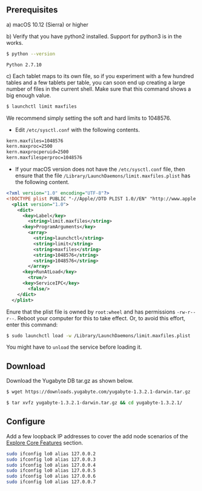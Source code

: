 ## Prerequisites

a) <i class="fab fa-apple" aria-hidden="true"></i> macOS 10.12 (Sierra) or higher

b) Verify that you have python2 installed. Support for python3 is in the works.

```sh
$ python --version
```

```
Python 2.7.10
```

c) Each tablet maps to its own file, so if you experiment with a few hundred tables and a few tablets per table, you can soon end up creating a large number of files in the current shell. Make sure that this command shows a big enough value.

```sh
$ launchctl limit maxfiles
```

We recommend simply setting the soft and hard limits to 1048576.

- Edit `/etc/sysctl.conf` with the following contents.

```sh
kern.maxfiles=1048576
kern.maxproc=2500
kern.maxprocperuid=2500
kern.maxfilesperproc=1048576
```

- If your macOS version does not have the `/etc/sysctl.conf` file, then ensure that the file `/Library/LaunchDaemons/limit.maxfiles.plist` has the following content.

```xml
<?xml version="1.0" encoding="UTF-8"?>
<!DOCTYPE plist PUBLIC "-//Apple//DTD PLIST 1.0//EN" "http://www.apple.com/DTDs/PropertyList-1.0.dtd">
  <plist version="1.0">
    <dict>
      <key>Label</key>
        <string>limit.maxfiles</string>
      <key>ProgramArguments</key>
        <array>
          <string>launchctl</string>
          <string>limit</string>
          <string>maxfiles</string>
          <string>1048576</string>
          <string>1048576</string>
        </array>
      <key>RunAtLoad</key>
        <true/>
      <key>ServiceIPC</key>
        <false/>
    </dict>
  </plist>
```

Enure that the plist file is owned by `root:wheel` and has permissions `-rw-r--r--`. Reboot your computer for this to take effect. Or, to avoid this effort, enter this command:

```sh
$ sudo launchctl load -w /Library/LaunchDaemons/limit.maxfiles.plist
```

You might have to `unload` the service before loading it.

## Download

Download the Yugabyte DB tar.gz as shown below.

```sh
$ wget https://downloads.yugabyte.com/yugabyte-1.3.2.1-darwin.tar.gz
```

```sh
$ tar xvfz yugabyte-1.3.2.1-darwin.tar.gz && cd yugabyte-1.3.2.1/
```

## Configure

Add a few loopback IP addresses to cover the add node scenarios of the [Explore Core Features](../../explore/) section.

```sh
sudo ifconfig lo0 alias 127.0.0.2
sudo ifconfig lo0 alias 127.0.0.3
sudo ifconfig lo0 alias 127.0.0.4
sudo ifconfig lo0 alias 127.0.0.5
sudo ifconfig lo0 alias 127.0.0.6
sudo ifconfig lo0 alias 127.0.0.7
```
